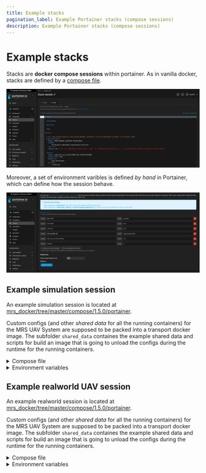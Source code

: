 ```yaml
---
title: Example stacks
pagination_label: Example Portainer stacks (compose sessions)
description: Example Portainer stacks (compose sessions)
---
```


# Example stacks

Stacks are **docker compose sessions** within portainer.
As in vanilla docker, stacks are defined by a [compose file](../30-docker/40-compose-sessions.md).

![](./fig/stack.png)

Moreover, a set of environment varibles is defined _by hand_ in Portainer, which can define how the session behave.

![](./fig/environment_variables.png)

## Example simulation session

An example simulation session is located at [mrs_docker/tree/master/compose/1.5.0/portainer](https://github.com/ctu-mrs/mrs_docker/tree/master/compose/1.5.0/portainer).

Custom configs (and other _shared data_ for all the running containers) for the MRS UAV System are supposed to be packed into a transport docker image.
The subfolder `shared_data` containes the example shared data and scripts for build an image that is going to unload the configs during the runtime for the running containers.

<details>
<summary>Compose file</summary>

```yaml
volumes:

  shared_data:

  bag_files:

  logs:

services:

  # will copy session-specific data shared between containers from the shared_data container to a shared volume
  copy_shared_data:
    image: ctumrs/gazebo_simulator:shared_data
    volumes:
      - shared_data:/tmp/docker/shared_data:consistent
    tty: true
    command: sh -c "rm -rvf /tmp/docker/shared_data/*; mkdir -pv /tmp/docker/shared_data; cp -rv /etc/docker/shared_data/* /tmp/docker/shared_data/"

  roscore:
    image: ctumrs/mrs_uav_system:${MRS_UAV_SYSTEM_VERSION}
    network_mode: host
    depends_on:
      - copy_shared_data
    env_file:
      - ./stack.env
    tty: true
    command: roscore

  gazebo_simulator:
    depends_on:
      - roscore
    image: ctumrs/mrs_uav_system:${MRS_UAV_SYSTEM_VERSION}
    network_mode: host
    volumes:
      - shared_data:/etc/docker/shared_data:consistent
        # mount the folders below to enable passing GUI to the host
      - /dev/dri:/dev/dri
      - /tmp/.X11-unix:/tmp/.X11-unix
    env_file:
      - ./stack.env
    environment:
        DISPLAY: $DISPLAY
    tty: true
    command: bash -c "waitForRos && roslaunch mrs_uav_gazebo_simulation simulation.launch world_name:=grass_plane gui:=true"

  spawn:
    image: ctumrs/mrs_uav_system:${MRS_UAV_SYSTEM_VERSION}
    depends_on:
      - roscore
    network_mode: host
    volumes:
      - shared_data:/etc/docker/shared_data:consistent
    env_file:
      - ./stack.env
    tty: true
    command: bash -c 'waitForGazebo; rosservice call /mrs_drone_spawner/spawn "1 --$$UAV_TYPE --enable-rangefinder"'

  hw_api:
    image: ctumrs/mrs_uav_system:${MRS_UAV_SYSTEM_VERSION}
    depends_on:
      - roscore
    network_mode: host
    volumes:
      - shared_data:/etc/docker/shared_data:consistent
    env_file:
      - ./stack.env
    tty: true
    command: bash -c "waitForTime && roslaunch mrs_uav_px4_api api.launch"

  uav_core:
    image: ctumrs/mrs_uav_system:${MRS_UAV_SYSTEM_VERSION}
    depends_on:
      - roscore
    network_mode: host
    volumes:
      - shared_data:/etc/docker/shared_data:consistent
    env_file:
      - ./stack.env
    tty: true
    command: bash -c "waitForHw && roslaunch mrs_uav_core core.launch platform_config:=`rospack find mrs_uav_gazebo_simulation`/config/mrs_uav_system/$$UAV_TYPE.yaml custom_config:=/etc/docker/shared_data/custom_config.yaml world_config:=/etc/docker/shared_data/world_config.yaml network_config:=/etc/docker/shared_data/network_config.yaml"

  automatic_start:
    image: ctumrs/mrs_uav_system:${MRS_UAV_SYSTEM_VERSION}
    depends_on:
      - roscore
    network_mode: host
    volumes:
      - shared_data:/etc/docker/shared_data:consistent
    env_file:
      - ./stack.env
    tty: true
    command: bash -c "waitForHw && roslaunch mrs_uav_autostart automatic_start.launch custom_config:=/etc/docker/shared_data/automatic_start.yaml"

  # starts `rosbag record`
  rosbag:
    image: ctumrs/mrs_uav_system:${MRS_UAV_SYSTEM_VERSION}
    depends_on:
      - roscore
    network_mode: host
    volumes:
      - bag_files:/etc/docker/bag_files:consistent
      - shared_data:/etc/docker/shared_data:consistent
    env_file:
      - ./stack.env
    tty: true
    command: bash -c "waitForTime && /etc/docker/shared_data/record.sh"

  takeoff:
    image: ctumrs/mrs_uav_system:${MRS_UAV_SYSTEM_VERSION}
    depends_on:
      - roscore
    network_mode: host
    volumes:
      - shared_data:/etc/docker/shared_data:consistent
    env_file:
      - ./stack.env
    tty: true
    command: bash -c "waitForControl && rosservice call /uav1/hw_api/arming 1 && sleep 1 && rosservice call /uav1/hw_api/offboard"

  rviz:
    image: ctumrs/mrs_uav_system:${MRS_UAV_SYSTEM_VERSION}
    depends_on:
      - roscore
    network_mode: host
    volumes:
      - shared_data:/etc/docker/shared_data:consistent
        # mount the folders below to enable passing GUI to the host
      - /dev/dri:/dev/dri
    env_file:
      - ./stack.env
    environment:
        DISPLAY: $DISPLAY
    tty: true
    command: bash -c "waitForHw && roslaunch mrs_uav_core rviz.launch"

  rviz_interface:
    image: ctumrs/mrs_uav_system:${MRS_UAV_SYSTEM_VERSION}
    depends_on:
      - roscore
    network_mode: host
    volumes:
      - shared_data:/etc/docker/shared_data:consistent
        # mount the folders below to enable passing GUI to the host
      - /dev/dri:/dev/dri
    env_file:
      - ./stack.env
    environment:
        DISPLAY: $DISPLAY
    tty: true
    command: bash -c "waitForHw && roslaunch mrs_rviz_plugins rviz_interface.launch"

  dogtail:
    image: klaxalk/dogtail:latest
    volumes:
      - /var/run/docker.sock:/var/run/docker.sock
      - logs:/etc/logs:consistent

  # this container can be used to access a terminal with ROS inside the compose session
  terminal:
    image: ctumrs/mrs_uav_system:${MRS_UAV_SYSTEM_VERSION}
    network_mode: host
    env_file:
      - ./stack.env
    entrypoint: ["/bin/bash", "-c"]
    volumes:
      - shared_data:/etc/docker/shared_data:consistent
      - bag_files:/etc/docker/bag_files:consistent
      - /dev/:/dev/
      - /tmp/.X11-unix:/tmp/.X11-unix
    command:
      - bash --rcfile /opt/ros/noetic/setup.bash
    privileged: true
    stdin_open: true
    tty: true
```

</details>

<details>
<summary>Environment variables</summary>

```bash
RUN_TYPE=simulation
UAV_NAME=uav1
UAV_TYPE=x500
ROS_MASTER_URI=http://localhost:11311
MRS_UAV_SYSTEM_VERSION=1.5.0
DISPLAY=:0
```

</details>

## Example realworld UAV session

An example realworld session is located at [mrs_docker/tree/master/compose/1.5.0/portainer](https://github.com/ctu-mrs/mrs_docker/tree/master/compose/1.5.0/portainer).

Custom configs (and other _shared data_ for all the running containers) for the MRS UAV System are supposed to be packed into a transport docker image.
The subfolder `shared_data` containes the example shared data and scripts for build an image that is going to unload the configs during the runtime for the running containers.

<details>
<summary>Compose file</summary>

```yaml
volumes:

  shared_data:

  bag_files:

  logs:

services:

  # will copy session-specific data shared between containers from the shared_data container to a shared volume
  copy_shared_data:
    image: shared_data_gnss
    volumes:
      - shared_data:/tmp/docker/shared_data:consistent
    tty: true
    command: sh -c "rm -rvf /tmp/docker/shared_data/*; mkdir -pv /tmp/docker/shared_data; cp -rv /etc/docker/shared_data/* /tmp/docker/shared_data/"

  # starts roscore
  # this is the first container in the ROS pipeline
  roscore:
    image: ctumrs/mrs_uav_system:${MRS_UAV_SYSTEM_VERSION}
    network_mode: host
    depends_on:
      - copy_shared_data
    env_file:
      - ./stack.env
    tty: true
    command: roscore

  # after roscore is started
  # -> set a parameter that tells the system that simulation time is NOT used
  # this container then stops
  rostime:
    image: ctumrs/mrs_uav_system:${MRS_UAV_SYSTEM_VERSION}
    network_mode: host
    depends_on:
      - roscore
    env_file:
      - ./stack.env
    tty: true
    command: bash -c "waitForRos && rosparam set use_sim_time false"

  # starts the HW API for connecting the MRS UAV System to PX4
  hw_api:
    image: ctumrs/mrs_uav_system:${MRS_UAV_SYSTEM_VERSION}
    depends_on:
      - rostime
    network_mode: host
    volumes:
      - shared_data:/etc/docker/shared_data:consistent
      - /dev/:/dev/
    privileged: true
    env_file:
      - ./stack.env
    tty: true
    command: bash -c "waitForTime && roslaunch mrs_uav_px4_api api.launch"

  # starts the MRS UAV System's core
  uav_core:
    image: ctumrs/mrs_uav_system:${MRS_UAV_SYSTEM_VERSION}
    depends_on:
      - rostime
    network_mode: host
    volumes:
      - shared_data:/etc/docker/shared_data:consistent
    env_file:
      - ./stack.env
    tty: true
    command: bash -c "waitForHw && roslaunch mrs_uav_core core.launch platform_config:=`rospack find mrs_uav_deployment`/config/mrs_uav_system/${UAV_TYPE}.yaml custom_config:=/etc/docker/shared_data/custom_config.yaml world_config:=/etc/docker/shared_data/world_local.yaml network_config:=/etc/docker/shared_data/network_config.yaml"

  # starts the node that handles automatic initialization of the system and takeoff
  automatic_start:
    image: ctumrs/mrs_uav_system:${MRS_UAV_SYSTEM_VERSION}
    depends_on:
      - rostime
    network_mode: host
    volumes:
      - shared_data:/etc/docker/shared_data:consistent
    env_file:
      - ./stack.env
    tty: true
    command: bash -c "waitForHw && roslaunch mrs_uav_autostart automatic_start.launch"

  # starts `rosbag record`
  rosbag:
    image: ctumrs/mrs_uav_system:${MRS_UAV_SYSTEM_VERSION}
    depends_on:
      - rostime
    network_mode: host
    volumes:
      - bag_files:/etc/docker/bag_files:consistent
      - shared_data:/etc/docker/shared_data:consistent
    env_file:
      - ./stack.env
    tty: true
    command: bash -c "waitForTime && /etc/docker/shared_data/record.sh"

  rosbridge:
    image: ctumrs/mrs_uav_system:${MRS_UAV_SYSTEM_VERSION}
    network_mode: host
    env_file:
      - ./stack.env
    tty: true
    command: bash -c "waitForRos && roslaunch rosbridge_server rosbridge_websocket.launch"

  dogtail:
    image: klaxalk/dogtail:latest
    volumes:
      - /var/run/docker.sock:/var/run/docker.sock
      - logs:/etc/logs:consistent

  # this container can be used to access a terminal with ROS inside the compose session
  terminal:
    image: ctumrs/mrs_uav_system:${MRS_UAV_SYSTEM_VERSION}
    network_mode: host
    depends_on:
      - rostime
    env_file:
      - ./stack.env
    entrypoint: ["/bin/bash", "-c"]
    volumes:
      - bag_files:/etc/docker/bag_files:consistent
      - shared_data:/etc/docker/shared_data:consistent
      - /dev/:/dev/
    command:
      - bash --rcfile /opt/ros/noetic/setup.bash
    privileged: true
    stdin_open: true
    tty: true
```

</details>

<details>
<summary>Environment variables</summary>

```bash
RUN_TYPE=realworld
UAV_NAME=uav80
UAV_TYPE=x500
ROS_MASTER_URI=http://localhost:11311
UAV_MASS=2.0
MRS_UAV_SYSTEM_VERSION=1.5.0
```

</details>
